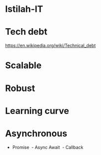 # Istilah-IT

# Tech debt
https://en.wikipedia.org/wiki/Technical_debt
# Scalable
# Robust
# Learning curve
# Asynchronous
  - Promise
  - Async Await
  - Callback

